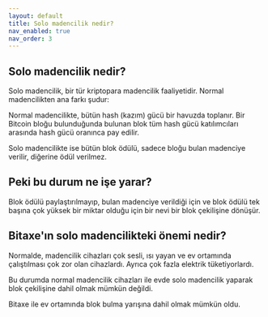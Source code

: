 ```yaml
---
layout: default
title: Solo madencilik nedir?
nav_enabled: true
nav_order: 3
---
```



## Solo madencilik nedir?

Solo madencilik, bir tür kriptopara madencilik faaliyetidir. Normal madencilikten ana farkı şudur:

Normal madencilikte, bütün hash (kazım) gücü bir havuzda toplanır. Bir Bitcoin bloğu bulunduğunda bulunan blok tüm hash gücü katılımcıları arasında hash gücü oranınca pay edilir.

Solo madencilikte ise bütün blok ödülü, sadece bloğu bulan madenciye verilir, diğerine ödül verilmez.

## Peki bu durum ne işe yarar?

Blok ödülü paylaştırılmayıp, bulan madenciye verildiği için ve blok ödülü tek başına çok yüksek bir miktar olduğu için bir nevi bir blok çekilişine dönüşür.

## Bitaxe'ın solo madencilikteki önemi nedir?

Normalde, madencilik cihazları çok sesli, ısı yayan ve ev ortamında çalıştılması çok zor olan cihazlardı. Ayrıca çok fazla elektrik tüketiyorlardı.

Bu durumda normal madencilik cihazları ile evde solo madencilik yaparak blok çekilişine dahil olmak mümkün değildi.

Bitaxe ile ev ortamında blok bulma yarışına dahil olmak mümkün oldu.
